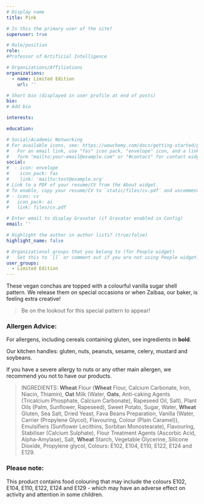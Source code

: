 ```yaml
---
# Display name
title: Pink

# Is this the primary user of the site?
superuser: true

# Role/position
role:
#Professor of Artificial Intelligence

# Organizations/Affiliations
organizations:
  - name: Limited Edition
    url: ''

# Short bio (displayed in user profile at end of posts)
bio:
# Add bio

interests:

education:

# Social/Academic Networking
# For available icons, see: https://wowchemy.com/docs/getting-started/page-builder/#icons
#   For an email link, use "fas" icon pack, "envelope" icon, and a link in the
#   form "mailto:your-email@example.com" or "#contact" for contact widget.
social:
#  - icon: envelope
#    icon_pack: fas
#    link: 'mailto:test@example.org'
# Link to a PDF of your resume/CV from the About widget.
# To enable, copy your resume/CV to `static/files/cv.pdf` and uncomment the lines below.
# - icon: cv
#   icon_pack: ai
#   link: files/cv.pdf

# Enter email to display Gravatar (if Gravatar enabled in Config)
email: ''

# Highlight the author in author lists? (true/false)
highlight_name: false

# Organizational groups that you belong to (for People widget)
#   Set this to `[]` or comment out if you are not using People widget.
user_groups:
  - Limited Edition
---
```


These vegan conchas are topped with a colourful vanilla sugar shell pattern. 
We release them on special occasions or when Zaibaa, our baker, is feeling extra creative! 

>Be on the lookout for this special pattern to appear! 

### Allergen Advice:
For allergens, including cereals containing gluten, see ingredients in **bold**.

Our kitchen handles: gluten, nuts, peanuts, sesame, celery, mustard and soybeans.

If you have a severe allergy to nuts or any other main allergen, we recommend you not to have our products.

> INGREDIENTS:
> **Wheat** Flour (**Wheat** Flour, Calcium Carbonate, Iron, Niacin, Thiamin), **Oat** Milk (Water, **Oats**, Anti-caking Agents (Tricalcium Phosphate, Calcium Carbonate), Rapeseed Oil, Salt), Plant Oils (Palm, Sunflower, Rapeseed), Sweet Potato, Sugar, Water, **Wheat** Gluten, Sea Salt, Dried Yeast, Fava Beans Preparation, Vanilla (Water, Carrier (Propylene Glycol), Flavouring, Colour (Plain Caramel)), Emulsifiers (Sunflower Lecithins, Sorbitan Monostearate), Flavouring, Stabiliser (Calcium Sulphate), Flour Treatment Agents (Ascorbic Acid, Alpha-Amylase), Salt, **Wheat** Starch, Vegetable Glycerine, Silicone Dioxide, Propylene glycol, Colours: E102, E104, E110, E122, E124 and E129.

### Please note:
This product contains food colouring that may include the colours E102, E104, E110, E122, E124 and E129 - which may have an adverse effect on activity and attention in some children.
